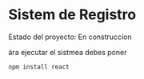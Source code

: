 <h1>Sistem de Registro</h1>

Estado del proyecto: En construccion

ára ejecutar el sistmea debes poner

```npm install react```
